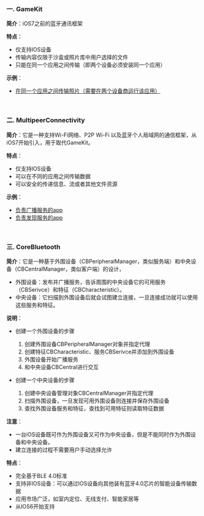 ### 一. GameKit

**简介**：iOS7之前的蓝牙通讯框架

**特点**：

* 仅支持IOS设备
* 传输内容仅限于沙盒或照片库中用户选择的文件
* 只能在同一个应用之间传输（即两个设备必须安装同一个应用）

**示例**：

* [在同一个应用之间传输照片（需要在两个设备商运行该应用）](../demo/Bluetooth/GameKitDemo)

<br>

### 二. MultipeerConnectivity

**简介**：它是一种支持Wi-Fi网络、P2P Wi-Fi 以及蓝牙个人局域网的通信框架，从iOS7开始引入，用于取代GameKit。

**特点**：

* 仅支持IOS设备
* 可以在不同的应用之间传输数据
* 可以安全的传递信息、流或者其他文件资源

**示例**：

* [负责广播服务的app](../demo/Bluetooth/MultipeerConnectivityBroadCast)
* [负责发现服务的app](../demo/Bluetooth/MultipeerConnectivityFinder)

<br>

### 三. CoreBluetooth

**简介**：它是一种基于外围设备（CBPeripheralManager，类似服务端）和中央设备（CBCentralManager，类似客户端）的设计，

* 外围设备：发布并广播服务，告诉周围的中央设备它的可用服务（CBSerivce）和特征（CBCharacteristic）。
* 中央设备：它扫描到外围设备后就会试图建立连接，一旦连接成功就可以使用这些服务和特征。

**说明**：

* 创建一个外围设备的步骤

	1. 创建外围设备CBPeripheralManager对象并指定代理
	2. 创建特征CBCharacteristic、服务CBSerivce并添加到外围设备
	3. 外围设备开始广播服务
	4. 和中央设备CBCentral进行交互

* 创建一个中央设备的步骤

	1. 创建中央设备管理对象CBCentralManager并指定代理
	2. 扫描外围设备，一旦发现可用外围设备则连接并保存外围设备
	3. 查找外围设备服务和特征，查找到可用特征则读取特征数据

**注意**：

* 一台iOS设备既可作为外围设备又可作为中央设备，但是不能同时作为外围设备和中央设备。
* 建立连接的过程不需要用户手动选择允许

**特点**：

* 完全基于BLE 4.0标准
* 支持非IOS设备：可以通过IOS设备向其他装有蓝牙4.0芯片的智能设备传输数据
* 应用市场广泛，如室内定位、无线支付、智能家居等
* 从IOS6开始支持

